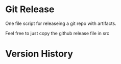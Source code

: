 # Git Release
One file script for releaseing a git repo with artifacts.

Feel free to just copy the github release file in src

# Version History
